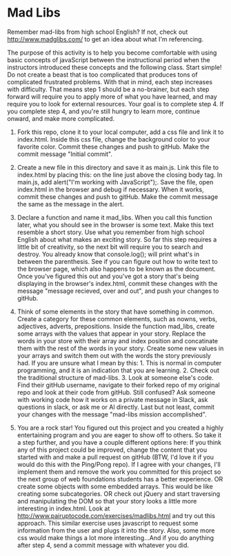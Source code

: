 # Mad Libs

Remember mad-libs from high school English? If not, check out http://www.madglibs.com/ to get an idea about what I'm referencing.

The purpose of this activity is to help you become comfortable with using basic concepts of javaScript between the instructional period when the instructors introduced these concepts and the following class. Start simple! Do not create a beast that is too complicated that produces tons of complicated frustrated problems. With that in mind, each step increases with difficulty.  That means step 1 should be a no-brainer, but each step forward will require you to apply more of what you have learned, and may require you to look for external resources.  Your goal is to complete step 4.  If you complete step 4, and you're still hungry to learn more, continue onward, and make more complicated.

1. Fork this repo, clone it to your local computer, add a css file and link it to index.html.  Inside this css file, change the background color to your favorite color.  Commit these changes and push to gitHub.  Make the commit message "Initial commit".

2. Create a new file in this directory and save it as main.js.  Link this file to index.html by placing this: <script src="main.js"></script> on the line just above the closing body tag. In main.js, add alert("I'm working with JavaScript");.  Save the file, open index.html in the browser and debug if necessary. When it works, commit these changes and push to gitHub.  Make the commit message the same as the message in the alert.

3. Declare a function and name it mad_libs. When you call this function later, what you should see in the browser is some text.  Make this text resemble a short story.  Use what you remember from high school English about what makes an exciting story. So far this step requires a little bit of creativity, so the next bit will require you to search and destroy.  You already know that console.log(); will print what's in between the parenthesis.  See if you can figure out how to write text to the browser page, which also happens to be known as the document.  Once you've figured this out and you've got a story that's being displaying in the browser's index.html, commit these changes with the message "message recieved, over and out", and push your changes to gitHub.

4. Think of some elements in the story that have something in common.  Create a category for these common elements, such as nowns, verbs, adjectives, adverts, prepositions.  Inside the function mad_libs, create some arrays with the values that appear in your story.  Replace the words in your store with their array and index position and concatinate them with the rest of the words in your story.  Create some new values in your arrays and switch them out with the words the story previously had.  If you are unsure what I mean by this: 1. This is normal in computer programming, and it is an indication that you are learning. 2. Check out the traditional structure of mad-libs.  3. Look at someone else's code.  Find their gitHub username, navigate to their forked repo of my original repo and look at their code from gitHub.  Still confused? Ask someone with working code how it works on a private message in Slack, ask questions in slack, or ask me or Al directly.  Last but not least, commit your changes with the message "mad-libs mission accomplished".

5.  You are a rock star! You figured out this project and you created a highly entertaining program and you are eager to show off to others. So take it a step further, and you have a couple different options here: If you think any of this project could be improved, change the content that you started with and make a pull request on gitHub (BTW, I'd love it if you would do this with the Ping/Pong repo).  If I agree with your changes, I'll implement them and remove the work you committed for this project so the next group of web foundations students has a better experience. OR create some objects with some embedded arrays.  This would be like creating some subcategories. OR check out jQuery and start traversing and manipulating the DOM so that your story looks a little more interesting in index.html.  Look at http://www.pairuptocode.com/exercises/madlibs.html and try out this approach.  This similar exercise uses javascript to request some information from the user and plugs it into the story.  Also, some more css would make things a lot more interesting...And if you do anything after step 4, send a commit message with whatever you did.